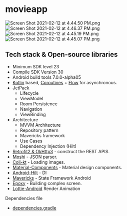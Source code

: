 # movieapp

![Screen Shot 2021-02-12 at 4.44.50 PM.png](captures/Screen%20Shot%202021-02-12%20at%204.44.50%20PM.png)
![Screen Shot 2021-02-12 at 4.46.37 PM.png](captures/Screen%20Shot%202021-02-12%20at%204.46.37%20PM.png)
![Screen Shot 2021-02-12 at 4.45.19 PM.png](captures/Screen%20Shot%202021-02-12%20at%204.45.19%20PM.png)
![Screen Shot 2021-02-12 at 4.45.07 PM.png](captures/Screen%20Shot%202021-02-12%20at%204.45.07%20PM.png)
## Tech stack & Open-source libraries
- Minimum SDK level 23
- Compile SDK Version 30
- Android build tools 7.0.0-alpha05
- [Kotlin](https://kotlinlang.org/) based, [Coroutines](https://github.com/Kotlin/kotlinx.coroutines) + [Flow](https://kotlin.github.io/kotlinx.coroutines/kotlinx-coroutines-core/kotlinx.coroutines.flow/) for asynchronous.
- JetPack
    - Lifecycle
    - ViewModel
    - Room Persistence
    - Navigation
    - ViewBinding
- Architecture
    - MVVM Architecture
    - Repository pattern
    - Mavericks framework
    - Use Cases
    - Dependency Injection (Hilt)
- [Retrofit2 & OkHttp3](https://github.com/square/retrofit) - construct the REST APIS.
- [Moshi](https://github.com/square/moshi/) - JSON parser.
- [Coli-kt](https://github.com/coil-kt/coil) - Loading images.
- [Material-Components](https://github.com/material-components/material-components-android) - Material design components.
- [Android-Hilt](https://github.com/googlecodelabs/android-hilt) - DI
- [Mavericks](https://github.com/airbnb/mavericks) - State Framework Android
- [Epoxy](https://github.com/airbnb/epoxy) - Building complex screen.
- [Lottie-Android](https://github.com/airbnb/lottie-android) Render Animation

Dependencies file
- [dependencies.gradle](dependencies.gradle)

